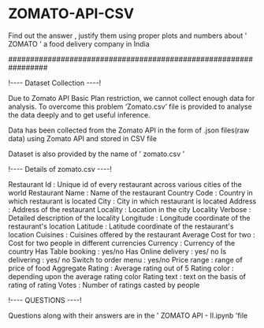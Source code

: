 # ZOMATO-API-CSV
Find out the answer , justify them using proper plots and numbers about ' ZOMATO ' a food delivery company in India

#################################################################

!---- Dataset Collection ----!

Due to Zomato API Basic Plan restriction, we cannot collect enough data for analysis. To overcome this problem ‘Zomato.csv’ file is provided to analyse the data deeply and to get useful inference.

Data has been collected from the Zomato API in the form of .json files(raw data) using Zomato API and stored in CSV file

Dataset is also provided by the name of ' zomato.csv '


!---- Details of zomato.csv ----!

Restaurant Id : Unique id of every restaurant across various cities of the world
Restaurant Name : Name of the restaurant
Country Code : Country in which restaurant is located
City : City in which restaurant is located
Address : Address of the restaurant
Locality : Location in the city
Locality Verbose : Detailed description of the locality
Longitude : Longitude coordinate of the restaurant's location
Latitude : Latitude coordinate of the restaurant's location
Cuisines : Cuisines offered by the restaurant
Average Cost for two : Cost for two people in different currencies
Currency : Currency of the country
Has Table booking : yes/no
Has Online delivery : yes/ no
Is delivering : yes/ no
Switch to order menu : yes/no
Price range : range of price of food
Aggregate Rating : Average rating out of 5
Rating color : depending upon the average rating color
Rating text : text on the basis of rating of rating
Votes : Number of ratings casted by people


!---- QUESTIONS ----!

Questions along with their answers are in the ' ZOMATO API - II.ipynb 'file
